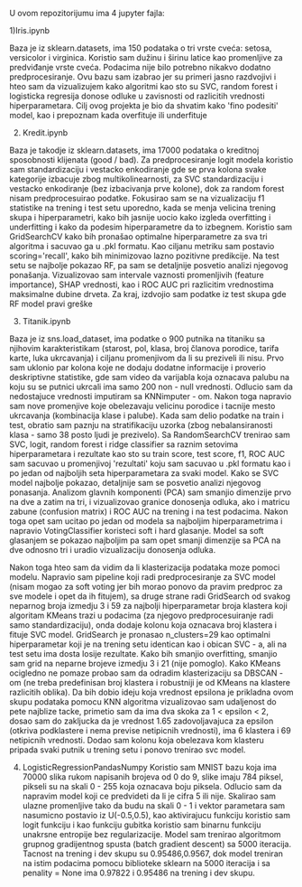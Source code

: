 U ovom repozitorijumu ima 4 jupyter fajla:

1)Iris.ipynb

Baza je iz sklearn.datasets, ima 150 podataka o tri vrste cveća: setosa, versicolor i virginica.
Koristio sam dužinu i širinu latice kao promenljive za predviđanje vrste cveća. Podacima nije bilo potrebno nikakvo dodatno predprocesiranje.
Ovu bazu sam izabrao jer su primeri jasno razdvojivi i hteo sam da vizualizujem kako algoritmi kao sto su SVC, random forest i logisticka regresija donose odluke u zavisnosti od razlicitih vrednosti hiperparametara.
Cilj ovog projekta je bio da shvatim kako 'fino podesiti' model, kao i prepoznam kada overfituje ili underfituje

2) Kredit.ipynb

Baza je takodje iz sklearn.datasets, ima 17000 podataka o kreditnoj sposobnosti klijenata (good / bad). Za predprocesiranje logit modela koristio sam standardizaciju i vestacko enkodiranje gde se prva kolona svake kategorije izbacuje zbog multikolinearnosti, za SVC standardizaciju i vestacko enkodiranje (bez izbacivanja prve kolone), dok za random forest nisam predprocesuirao podatke.
Fokusirao sam se na vizualizaciju f1 statistike na trening i test setu uporedno, kada se menja velicina trening skupa i hiperparametri, kako bih jasnije uocio kako izgleda overfitting  i underfitting i kako da podesim hiperparametre da to izbegnem. Koristio sam GridSearchCV kako bih pronašao optimalne hiperparametre za sva tri algoritma i sacuvao ga u .pkl formatu. Kao ciljanu metriku sam postavio scoring='recall', kako bih minimizovao lazno pozitivne predikcije. Na test setu se najbolje pokazao RF, pa sam se detaljnije posvetio analizi njegovog ponašanja. Vizualizovao sam intervale vaznosti promenljivih (feature importance), SHAP vrednosti, kao i ROC AUC pri razlicitim vrednostima maksimalne dubine drveta. Za kraj, izdvojio sam podatke iz test skupa gde RF model pravi greške

3) Titanik.ipynb

Baza je iz sns.load_dataset, ima podatke o 900 putnika na titaniku sa njihovim karakteristikam (starost, pol, klasa, broj članova porodice, tarifa karte, luka ukrcavanja) i ciljanu promenjivom da li su preziveli ili nisu.
Prvo sam uklonio par kolona koje ne dodaju dodatne informacije i proverio deskriptivne statistike, gde sam video da varijabla koja oznacava palubu na koju su se putnici ukrcali ima samo 200 non - null vrednosti. Odlucio sam da nedostajuce vrednosti imputiram sa KNNimputer - om. Nakon toga napravio sam nove promenjive koje obelezavaju velicinu porodice i tacnije mesto ukrcavanja (kombinacija klase i palube). Kada sam delio podatke na train i test, obratio sam paznju na stratifikaciju uzorka (zbog nebalansiranosti klasa - samo 38 posto ljudi je prezivelo). 
Sa RandomSearchCV trenirao sam SVC, logit, random forest i ridge classifier sa raznim setovima hiperparametara i rezultate kao sto su train score, test score, f1, ROC AUC sam sacuvao u promenjivoj 'rezultati' koju sam sacuvao u .pkl formatu kao i po jedan od najboljih seta hiperparametara za svaki model. 
Kako se SVC model najbolje pokazao, detaljnije sam se posvetio analizi njegovog ponasanja. Analizom glavnih komponenti (PCA) sam smanjio dimenzije prvo na dve a zatim na tri, i vizualizovao granice donosenja odluka, ako i matricu zabune (confusion matrix) i ROC AUC na trening i na test podacima.
Nakon toga opet sam ucitao po jedan od modela sa najboljim hiperparametrima i napravio VotingClassifier koristeci soft i hard glasanje. Model sa soft glasanjem se pokazao najboljim pa sam opet smanji dimenzije sa PCA na dve odnosno tri i uradio vizualizaciju donosenja odluka. 

Nakon toga hteo sam da vidim da li klasterizacija podataka moze pomoci modelu. Napravio sam pipeline koji radi predprocesiranje za SVC model (nisam mogao za soft voting jer bih morao ponovo da pravim predproc za sve modele i opet da ih fitujem), sa druge strane radi GridSearch od svakog neparnog broja izmedju 3 i 59 za najbolji hiperparametar broja klastera koji algoritam KMeans trazi u podacima (za njegovo predprocesuiranje radi samo standardizaciju), onda dodaje kolonu koja oznacava broj klastera i fituje SVC model. GridSearch je pronasao n_clusters=29 kao optimalni hiperparametar koji je na trening setu identican kao i obican SVC - a, ali na test setu ima dosta losije rezultate. Kako bih smanjio overfitting, smanjio sam grid na neparne brojeve izmedju 3 i 21 (nije pomoglo).
Kako KMeans ocigledno ne pomaze probao sam da odradim klasterizaciju sa DBSCAN - om (ne treba predefinisan broj klastera i robustniji je od KMeans na klastere razlicitih oblika). Da bih dobio ideju koja vrednost epsilona je prikladna ovom skupu podataka pomocu KNN algoritma vizualizovao sam udaljenost do pete najblize tacke, primetio sam da ima dva skoka za 1 < epsilon < 2, dosao sam do zakljucka da je vrednost 1.65 zadovoljavajuca za epsilon (otkriva podklastere i nema previse netipicnih vrednosti), ima 6 klastera i 69 netipicnih vrednosti. Dodao sam kolonu koja obelezava kom klasteru pripada svaki putnik u trening setu i ponovo trenirao svc model. 


4) LogisticRegressionPandasNumpy
Koristio sam MNIST bazu koja ima 70000 slika rukom napisanih brojeva od 0 do 9, slike imaju 784 piksel, pikseli su na skali 0 - 255 koja oznacava boju piksela.
Odlucio sam da napravim model koji ce predvideti da li je cifra 5 ili nije. Skalirao sam ulazne promenljive tako da budu na skali 0 - 1 i vektor parametara sam nasumicno postavio iz U(-0.5,0.5), kao aktivirajucu funkciju koristio sam logit funkciju i kao funkciju gubitka koristio sam binarnu funkciju unakrsne entropije bez regularizacije.
Model sam trenirao algoritmom grupnog gradijentnog spusta (batch gradient descent) sa 5000 iteracija. Tacnost na trening i dev skupu su 0.95486,0.9567, dok model treniran na istim podacima pomocu biblioteke sklearn na 5000 iteracija i sa penality = None ima 0.97822 i 0.95486 na trening i dev skupu.